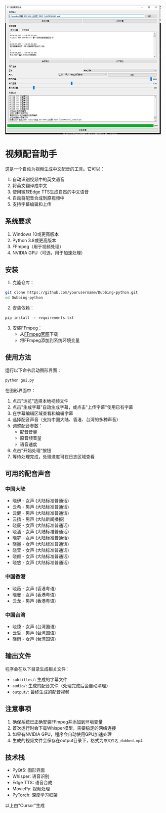 ![界面](yl.png)
# 视频配音助手

这是一个自动为视频生成中文配音的工具。它可以：
1. 自动识别视频中的英文语音
2. 将英文翻译成中文
3. 使用微软Edge TTS生成自然的中文语音
4. 自动将配音合成到原视频中
5. 支持字幕编辑和上传

## 系统要求

1. Windows 10或更高版本
2. Python 3.8或更高版本
3. FFmpeg（用于视频处理）
4. NVIDIA GPU（可选，用于加速处理）

## 安装

1. 克隆仓库：
```bash
git clone https://github.com/yourusername/Dubbing-python.git
cd Dubbing-python
```

2. 安装依赖：
```bash
pip install -r requirements.txt
```

3. 安装FFmpeg：
   - 从[FFmpeg官网](https://ffmpeg.org/download.html)下载
   - 将FFmpeg添加到系统环境变量

## 使用方法

运行以下命令启动图形界面：
```bash
python gui.py
```

在图形界面中：
1. 点击"浏览"选择本地视频文件
2. 点击"生成字幕"自动生成字幕，或点击"上传字幕"使用已有字幕
3. 在字幕编辑区域查看和编辑字幕
4. 选择配音声音（支持中国大陆、香港、台湾的多种声音）
5. 调整配音参数：
   - 配音音量
   - 原音频音量
   - 语音速度
6. 点击"开始处理"按钮
7. 等待处理完成，处理进度可在日志区域查看

## 可用的配音声音

### 中国大陆
- 晓伊 - 女声 (大陆标准普通话)
- 云希 - 男声 (大陆标准普通话)
- 云健 - 男声 (大陆标准普通话)
- 云扬 - 男声 (大陆新闻播报)
- 晓辰 - 女声 (大陆标准普通话)
- 晓涵 - 女声 (大陆标准普通话)
- 晓梦 - 女声 (大陆标准普通话)
- 晓墨 - 女声 (大陆标准普通话)
- 晓萱 - 女声 (大陆标准普通话)
- 晓颜 - 女声 (大陆标准普通话)
- 晓悠 - 女声 (大陆标准普通话)

### 中国香港
- 晓薇 - 女声 (香港粤语)
- 晓曼 - 女声 (香港粤语)
- 云龙 - 男声 (香港粤语)

### 中国台湾
- 晓臻 - 女声 (台湾国语)
- 云哲 - 男声 (台湾国语)
- 晓雨 - 女声 (台湾国语)

## 输出文件

程序会在以下目录生成相关文件：
- `subtitles/`: 生成的字幕文件
- `audio/`: 生成的配音文件（处理完成后会自动清理）
- `output/`: 最终生成的配音视频

## 注意事项

1. 确保系统已正确安装FFmpeg并添加到环境变量
2. 首次运行时会下载Whisper模型，需要稳定的网络连接
3. 如果有NVIDIA GPU，程序会自动使用GPU加速处理
4. 生成的视频文件会保存在output目录下，格式为`原文件名_dubbed.mp4`

## 技术栈

- PyQt5: 图形界面
- Whisper: 语音识别
- Edge TTS: 语音合成
- MoviePy: 视频处理
- PyTorch: 深度学习框架

以上由"Cursor"生成

